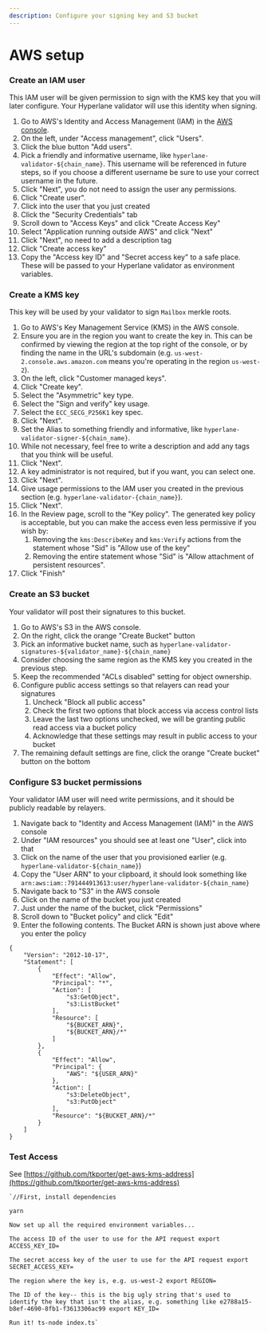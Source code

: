 ```yaml
---
description: Configure your signing key and S3 bucket
---
```


# AWS setup

### Create an IAM user

This IAM user will be given permission to sign with the KMS key that you will later configure. Your Hyperlane validator will use this identity when signing.

1. Go to AWS's Identity and Access Management (IAM) in the [AWS console](https://us-east-1.console.aws.amazon.com/iamv2/home).
2. On the left, under "Access management", click "Users".
3. Click the blue button "Add users".
4. Pick a friendly and informative username, like `hyperlane-validator-${chain_name}`. This username will be referenced in future steps, so if you choose a different username be sure to use your correct username in the future.
5. Click "Next", you do not need to assign the user any permissions.
6. Click "Create user".
7. Click into the user that you just created
8. Click the "Security Credentials" tab
9. Scroll down to "Access Keys" and click "Create Access Key"
10. Select "Application running outside AWS" and click "Next"
11. Click "Next", no need to add a description tag&#x20;
12. Click "Create access key"
13. Copy the "Access key ID" and "Secret access key" to a safe place. These will be passed to your Hyperlane validator as environment variables.

### Create a KMS key

This key will be used by your validator to sign `Mailbox` merkle roots.

1. Go to AWS's Key Management Service (KMS) in the AWS console.
2. Ensure you are in the region you want to create the key in. This can be confirmed by viewing the region at the top right of the console, or by finding the name in the URL's subdomain (e.g. `us-west-2.console.aws.amazon.com` means you're operating in the region `us-west-2`).
3. On the left, click "Customer managed keys".
4. Click "Create key".
5. Select the "Asymmetric" key type.
6. Select the "Sign and verify" key usage.
7. Select the `ECC_SECG_P256K1` key spec.
8. Click "Next".
9. Set the Alias to something friendly and informative, like `hyperlane-validator-signer-${chain_name}`.
10. While not necessary, feel free to write a description and add any tags that you think will be useful.
11. Click "Next".
12. A key administrator is not required, but if you want, you can select one.
13. Click "Next".
14. Give usage permissions to the IAM user you created in the previous section (e.g. `hyperlane-validator-{chain_name}`).
15. Click "Next".
16. In the Review page, scroll to the "Key policy". The generated key policy is acceptable, but you can make the access even less permissive if you wish by:
    1. Removing the `kms:DescribeKey` and `kms:Verify` actions from the statement whose "Sid" is "Allow use of the key"
    2. Removing the entire statement whose "Sid" is "Allow attachment of persistent resources".
17. Click "Finish"

### Create an S3 bucket

Your validator will post their signatures to this bucket.

1. Go to AWS's S3 in the AWS console.
2. On the right, click the orange "Create Bucket" button
3. Pick an informative bucket name, such as `hyperlane-validator-signatures-${validator_name}-${chain_name}`
4. Consider choosing the same region as the KMS key you created in the previous step.&#x20;
5. Keep the recommended "ACLs disabled" setting for object ownership.
6. Configure public access settings so that relayers can read your signatures
   1. Uncheck "Block all public access"
   2. Check the first two options that block access via access control lists
   3. Leave the last two options unchecked, we will be granting public read access via a bucket policy
   4. Acknowledge that these settings may result in public access to your bucket
7. The remaining default settings are fine, click the orange "Create bucket" button on the bottom

### Configure S3 bucket permissions

Your validator IAM user will need write permissions, and it should be publicly readable by relayers.

1. Navigate back to "Identity and Access Management (IAM)" in the AWS console
2. Under "IAM resources" you should see at least one "User", click into that
3. Click on the name of the user that you provisioned earlier (e.g. `hyperlane-validator-${chain_name}`)
4. Copy the "User ARN" to your clipboard, it should look something like `arn:aws:iam::791444913613:user/hyperlane-validator-${chain_name}`
5. Navigate back to "S3" in the AWS console
6. Click on the name of the bucket you just created
7. Just under the name of the bucket, click "Permissions"
8. Scroll down to "Bucket policy" and click "Edit"
9. Enter the following contents. The Bucket ARN is shown just above where you enter the policy

```
{
    "Version": "2012-10-17",
    "Statement": [
        {
            "Effect": "Allow",
            "Principal": "*",
            "Action": [
                "s3:GetObject",
                "s3:ListBucket"
            ],
            "Resource": [
                "${BUCKET_ARN}",
                "${BUCKET_ARN}/*"
            ]
        },
        {
            "Effect": "Allow",
            "Principal": {
                "AWS": "${USER_ARN}"
            },
            "Action": [
                "s3:DeleteObject",
                "s3:PutObject"
            ],
            "Resource": "${BUCKET_ARN}/*"
        }
    ]
}
```



### Test Access

See [https://github.com/tkporter/get-aws-kms-address](https://github.com/tkporter/get-aws-kms-address)

`` `//First, install dependencies ``&#x20;

`yarn`

`Now set up all the required environment variables...`

`The access ID of the user to use for the API request export ACCESS_KEY_ID=`

`The secret access key of the user to use for the API request export SECRET_ACCESS_KEY=`

`The region where the key is, e.g. us-west-2 export REGION=`

`The ID of the key-- this is the big ugly string that's used to identify the key that isn't the alias, e.g. something like e2788a15-b8ef-4690-8fb1-f3613306ac99 export KEY_ID=`

`` Run it! ts-node index.ts` ``&#x20;

##

